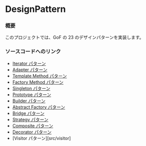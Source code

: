 # DesignPattern

### 概要

このプロジェクトでは、GoF の 23 のデザインパターンを実装します。

### ソースコードへのリンク
- [Iterator パターン](src/iterator)
- [Adapter パターン](src/adapter)
- [Template Method パターン](src/templatemethod)
- [Factory Method パターン](src/factorymethod)
- [Singleton パターン](src/singleton)
- [Prototype パターン](src/prototype)
- [Builder パターン](src/builder)
- [Abstract Factory パターン](src/abstractfactory)
- [Bridge パターン](src/bridge)
- [Strategy パターン](src/strategy)
- [Composite パターン](src/composite)
- [Decorator パターン](src/decorator)
- [Visitor パターン][src/visitor]
